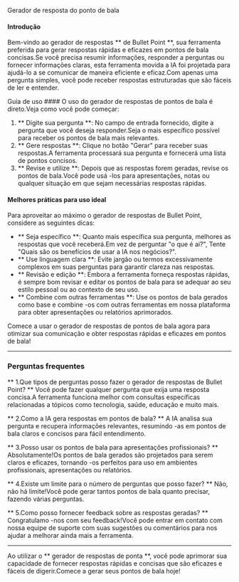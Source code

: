 Gerador de resposta do ponto de bala

#### Introdução
Bem-vindo ao gerador de respostas ** de Bullet Point **, sua ferramenta preferida para gerar respostas rápidas e eficazes em pontos de bala concisas.Se você precisa resumir informações, responder a perguntas ou fornecer informações claras, esta ferramenta movida a IA foi projetada para ajudá-lo a se comunicar de maneira eficiente e eficaz.Com apenas uma pergunta simples, você pode receber respostas estruturadas que são fáceis de ler e entender.

Guia de uso ####
O uso do gerador de respostas de pontos de bala é direto.Veja como você pode começar:

1. ** Digite sua pergunta **: No campo de entrada fornecido, digite a pergunta que você deseja responder.Seja o mais específico possível para receber os pontos de bala mais relevantes.
2. ** Gere respostas **: Clique no botão "Gerar" para receber suas respostas.A ferramenta processará sua pergunta e fornecerá uma lista de pontos concisos.
3. ** Revise e utilize **: Depois que as respostas forem geradas, revise os pontos de bala.Você pode usá -los para apresentações, notas ou qualquer situação em que sejam necessárias respostas rápidas.

#### Melhores práticas para uso ideal
Para aproveitar ao máximo o gerador de respostas de Bullet Point, considere as seguintes dicas:

- ** Seja específico **: Quanto mais específica sua pergunta, melhores as respostas que você receberá.Em vez de perguntar "o que é ai?", Tente "Quais são os benefícios de usar a IA nos negócios?".
- ** Use linguagem clara **: Evite jargão ou termos excessivamente complexos em suas perguntas para garantir clareza nas respostas.
- ** Revisão e edição **: Embora a ferramenta forneça respostas rápidas, é sempre bom revisar e editar os pontos de bala para se adequar ao seu estilo pessoal ou ao contexto de seu uso.
- ** Combine com outras ferramentas **: Use os pontos de bala gerados como base e combine -os com outras ferramentas em nossa plataforma para obter apresentações ou relatórios aprimorados.

Comece a usar o gerador de respostas de pontos de bala agora para otimizar sua comunicação e obter respostas rápidas e eficazes em pontos de bala!

----

### Perguntas frequentes

** 1.Que tipos de perguntas posso fazer o gerador de respostas de Bullet Point? **
Você pode fazer qualquer pergunta que exija uma resposta concisa.A ferramenta funciona melhor com consultas específicas relacionadas a tópicos como tecnologia, saúde, educação e muito mais.

** 2.Como a IA gera respostas em pontos de bala? **
A IA analisa sua pergunta e recupera informações relevantes, resumindo -as em pontos de bala claros e concisos para fácil entendimento.

** 3.Posso usar os pontos de bala para apresentações profissionais? **
Absolutamente!Os pontos de bala gerados são projetados para serem claros e eficazes, tornando -os perfeitos para uso em ambientes profissionais, apresentações ou relatórios.

** 4.Existe um limite para o número de perguntas que posso fazer? **
Não, não há limite!Você pode gerar tantos pontos de bala quanto precisar, fazendo várias perguntas.

** 5.Como posso fornecer feedback sobre as respostas geradas? **
Congratulamo -nos com seu feedback!Você pode entrar em contato com nossa equipe de suporte com suas sugestões ou comentários para nos ajudar a melhorar ainda mais a ferramenta.

----

Ao utilizar o ** gerador de respostas de ponta **, você pode aprimorar sua capacidade de fornecer respostas rápidas e concisas que são eficazes e fáceis de digerir.Comece a gerar seus pontos de bala hoje!